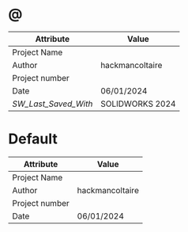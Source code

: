 # @
| Attribute | Value |
| ---  | ---     |
| Project Name |  |
| Author | hackmancoltaire |
| Project number |  |
| Date | 06/01/2024 |
| _SW_Last_Saved_With_ | SOLIDWORKS 2024 |
# Default
| Attribute | Value |
| ---  | ---     |
| Project Name |  |
| Author | hackmancoltaire |
| Project number |  |
| Date | 06/01/2024 |
